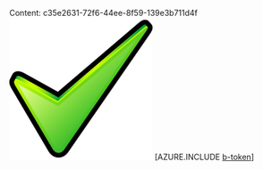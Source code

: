 Content: c35e2631-72f6-44ee-8f59-139e3b711d4f![image](4c1cf3d0-79b3-4148-a7d9-75c254979e5a.png)
[AZURE.INCLUDE [b-token](66e8af1e-3d0f-49c4-997f-5ff8750a14c8.md)]
